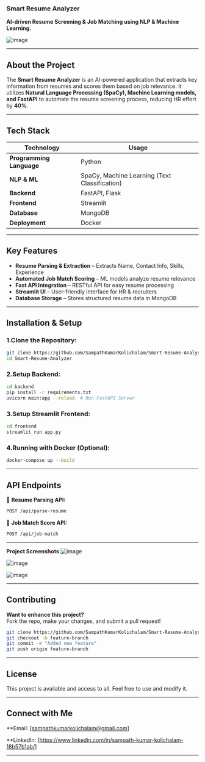 ### **Smart Resume Analyzer**
**AI-driven Resume Screening & Job Matching using NLP & Machine Learning.**

![image](https://github.com/user-attachments/assets/45ef2420-d9db-4435-88d7-e1203262fa1f)

---

## About the Project
The **Smart Resume Analyzer** is an AI-powered application that extracts key information from resumes and scores them based on job relevance. It utilizes **Natural Language Processing (SpaCy), Machine Learning models, and FastAPI** to automate the resume screening process, reducing HR effort by **40%**.

---

## Tech Stack
| Technology  | Usage |
|------------|--------------------------------|
| **Programming Language** | Python |
| **NLP & ML** | SpaCy, Machine Learning (Text Classification) |
| **Backend** | FastAPI, Flask |
| **Frontend** | Streamlit |
| **Database** | MongoDB |
| **Deployment** | Docker |

---

## Key Features
- **Resume Parsing & Extraction** – Extracts Name, Contact Info, Skills, Experience  
- **Automated Job Match Scoring** – ML models analyze resume relevance  
- **Fast API Integration** – RESTful API for easy resume processing  
- **Streamlit UI** – User-friendly interface for HR & recruiters  
- **Database Storage** – Stores structured resume data in MongoDB  

---

## Installation & Setup

### **1.Clone the Repository:**
```sh
git clone https://github.com/SampathKumarKolichalam/Smart-Resume-Analysis-Using-NLP.git
cd Smart-Resume-Analyzer

```

### **2.Setup Backend:**
```sh
cd backend
pip install -r requirements.txt
uvicorn main:app --reload  # Run FastAPI Server
```

### **3.Setup Streamlit Frontend:**
```sh
cd frontend
streamlit run app.py
```

### **4.Running with Docker (Optional):**
```sh
docker-compose up --build
```
---

## **API Endpoints**
🔹 **Resume Parsing API:**
```sh
POST /api/parse-resume
```
🔹 **Job Match Score API:**
```sh
POST /api/job-match
```
---
**Project Screenshots**
![image](https://github.com/user-attachments/assets/204d1d5e-93ef-435b-9f7f-7ef13ce7efad)

![image](https://github.com/user-attachments/assets/a142e660-0ae3-489f-b2ed-2090c0567749)

![image](https://github.com/user-attachments/assets/abc260a8-bf18-4c33-b913-b2ee84fe099a)


---

## **Contributing**
**Want to enhance this project?**  
Fork the repo, make your changes, and submit a pull request!  

```sh
git clone https://github.com/SampathKumarKolichalam/Smart-Resume-Analysis-Using-NLP.git
git checkout -b feature-branch
git commit -m "Added new feature"
git push origin feature-branch
```

---

## **License**
This project is available and access to all. Feel free to use and modify it.  

---

## **Connect with Me**
**Email: [sampathkumarkolichalam@gmail.com]  

**LinkedIn: [https://www.linkedin.com/in/sampath-kumar-kolichalam-18b57b1ab/]

---
